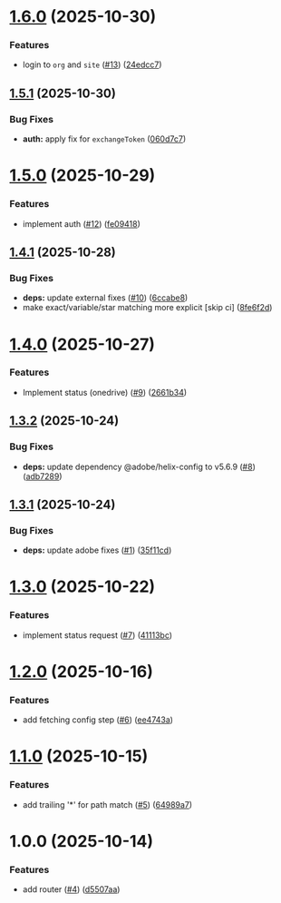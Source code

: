 # [1.6.0](https://github.com/adobe/helix-api-service/compare/v1.5.1...v1.6.0) (2025-10-30)


### Features

* login to `org` and `site` ([#13](https://github.com/adobe/helix-api-service/issues/13)) ([24edcc7](https://github.com/adobe/helix-api-service/commit/24edcc7878b6277d82de2f5930d17dc5ab2e8ce6))

## [1.5.1](https://github.com/adobe/helix-api-service/compare/v1.5.0...v1.5.1) (2025-10-30)


### Bug Fixes

* **auth:** apply fix for `exchangeToken` ([060d7c7](https://github.com/adobe/helix-api-service/commit/060d7c754b87e2f446a24085c872fede09c126a5))

# [1.5.0](https://github.com/adobe/helix-api-service/compare/v1.4.1...v1.5.0) (2025-10-29)


### Features

* implement auth ([#12](https://github.com/adobe/helix-api-service/issues/12)) ([fe09418](https://github.com/adobe/helix-api-service/commit/fe09418c5d547a4a21d38628a0f7e77b93ff8e81))

## [1.4.1](https://github.com/adobe/helix-api-service/compare/v1.4.0...v1.4.1) (2025-10-28)


### Bug Fixes

* **deps:** update external fixes ([#10](https://github.com/adobe/helix-api-service/issues/10)) ([6ccabe8](https://github.com/adobe/helix-api-service/commit/6ccabe88850c4ef9c2c097f294a058c14701481f))
* make exact/variable/star matching more explicit [skip ci] ([8fe6f2d](https://github.com/adobe/helix-api-service/commit/8fe6f2d7036964a79722f967705409945a491880))

# [1.4.0](https://github.com/adobe/helix-api-service/compare/v1.3.2...v1.4.0) (2025-10-27)


### Features

* Implement status (onedrive) ([#9](https://github.com/adobe/helix-api-service/issues/9)) ([2661b34](https://github.com/adobe/helix-api-service/commit/2661b3453a7e29ad86f67762feca187b0388bcb2))

## [1.3.2](https://github.com/adobe/helix-api-service/compare/v1.3.1...v1.3.2) (2025-10-24)


### Bug Fixes

* **deps:** update dependency @adobe/helix-config to v5.6.9 ([#8](https://github.com/adobe/helix-api-service/issues/8)) ([adb7289](https://github.com/adobe/helix-api-service/commit/adb7289a2d75554478ec05d7c17820d1bed06365))

## [1.3.1](https://github.com/adobe/helix-api-service/compare/v1.3.0...v1.3.1) (2025-10-24)


### Bug Fixes

* **deps:** update adobe fixes ([#1](https://github.com/adobe/helix-api-service/issues/1)) ([35f11cd](https://github.com/adobe/helix-api-service/commit/35f11cd15a539e2e8940fe69b37fb1a60bf90cfe))

# [1.3.0](https://github.com/adobe/helix-api-service/compare/v1.2.0...v1.3.0) (2025-10-22)


### Features

* implement status request ([#7](https://github.com/adobe/helix-api-service/issues/7)) ([41113bc](https://github.com/adobe/helix-api-service/commit/41113bc43008eaa388289600825b022c75a718be))

# [1.2.0](https://github.com/adobe/helix-api-service/compare/v1.1.0...v1.2.0) (2025-10-16)


### Features

* add fetching config step ([#6](https://github.com/adobe/helix-api-service/issues/6)) ([ee4743a](https://github.com/adobe/helix-api-service/commit/ee4743ad1fb35aa2b0b47f2ccc62cd11529a44c4))

# [1.1.0](https://github.com/adobe/helix-api-service/compare/v1.0.0...v1.1.0) (2025-10-15)


### Features

* add trailing '*' for path match ([#5](https://github.com/adobe/helix-api-service/issues/5)) ([64989a7](https://github.com/adobe/helix-api-service/commit/64989a7b77d2c857c96f8206bb138da9328f21fb))

# 1.0.0 (2025-10-14)


### Features

* add router ([#4](https://github.com/adobe/helix-api-service/issues/4)) ([d5507aa](https://github.com/adobe/helix-api-service/commit/d5507aa107e6209de797eb84363bf0195c264aa3))
